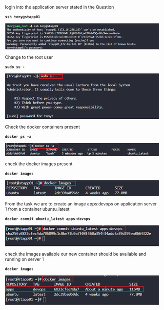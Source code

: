 login into the application server stated in the Question

**`ssh tony@stapp01`**


![ssh login](./Images/ssh%20into%20app%20server.png)

Change to the root user


**`sudo su -`**

![root user](./Images/Root%20User.png)


Check the docker containers present 

**`docker ps -a`**


![Docker ps](./Images/docker%20ps.png)

check the docker images present

**`docker images`**

![Docker Images](./Images/docker%20images.png)


From the task we are to create an image apps:devops on application server 1 from a container ubuntu_latest 

**`docker commit ubuntu_latest apps:devops`**

![Docker create](./Images/Image%20app-devops.png)

check the images available our new container should be available and running on server 1

**`docker images`**

![Docker images](./Images/images%20app%20check.png)